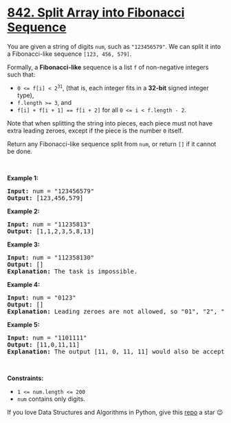 # [842. Split Array into Fibonacci Sequence][title]

<p>You are given a string of digits <code>num</code>, such as <code>"123456579"</code>. We can split it into a Fibonacci-like sequence <code>[123, 456, 579]</code>.</p>
<p>Formally, a <strong>Fibonacci-like</strong> sequence is a list <code>f</code> of non-negative integers such that:</p>
<ul>
<li><code>0 &lt;= f[i] &lt; 2<sup>31</sup></code>, (that is, each integer fits in a <strong>32-bit</strong> signed integer type),</li>
<li><code>f.length &gt;= 3</code>, and</li>
<li><code>f[i] + f[i + 1] == f[i + 2]</code> for all <code>0 &lt;= i &lt; f.length - 2</code>.</li>
</ul>
<p>Note that when splitting the string into pieces, each piece must not have extra leading zeroes, except if the piece is the number <code>0</code> itself.</p>
<p>Return any Fibonacci-like sequence split from <code>num</code>, or return <code>[]</code> if it cannot be done.</p>
<p> </p>
<p><strong>Example 1:</strong></p>
<pre><strong>Input:</strong> num = "123456579"
<strong>Output:</strong> [123,456,579]
</pre>
<p><strong>Example 2:</strong></p>
<pre><strong>Input:</strong> num = "11235813"
<strong>Output:</strong> [1,1,2,3,5,8,13]
</pre>
<p><strong>Example 3:</strong></p>
<pre><strong>Input:</strong> num = "112358130"
<strong>Output:</strong> []
<strong>Explanation:</strong> The task is impossible.
</pre>
<p><strong>Example 4:</strong></p>
<pre><strong>Input:</strong> num = "0123"
<strong>Output:</strong> []
<strong>Explanation:</strong> Leading zeroes are not allowed, so "01", "2", "3" is not valid.
</pre>
<p><strong>Example 5:</strong></p>
<pre><strong>Input:</strong> num = "1101111"
<strong>Output:</strong> [11,0,11,11]
<strong>Explanation:</strong> The output [11, 0, 11, 11] would also be accepted.
</pre>
<p> </p>
<p><strong>Constraints:</strong></p>
<ul>
<li><code>1 &lt;= num.length &lt;= 200</code></li>
<li><code>num</code> contains only digits.</li>
</ul>


If you love Data Structures and Algorithms in Python, give this [repo][me] a star :wink:

[title]: https://leetcode.com/problems/split-array-into-fibonacci-sequence
[me]: https://github.com/bumblebee211196/awesome-python-leetcode